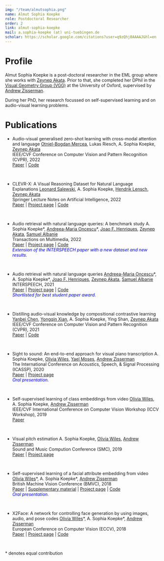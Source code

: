 ```yaml
---
img: "/team/almutsophia.png"
name: Almut Sophia Koepke
role: Postdoctoral Researcher
order: 2
link: almut-sophia-koepke
mail: a.sophia-koepke (at) uni-tuebingen.de
scholar: https://scholar.google.com/citations?user=q9zQhj8AAAAJ&hl=en
---
```


# Profile
Almut Sophia Koepke is a post-doctoral researcher in the EML group where she works with [Zeynep Akata](https://www.eml-unitue.de/people/zeynep-akata). Prior to that, she completed her DPhil in the [Visual Geometry Group (VGG)](https://www.robots.ox.ac.uk/~vgg/) at the University of Oxford, supervised by [Andrew Zisserman](https://www.robots.ox.ac.uk/~az/).

During her PhD, her research focussed on self-supervised learning and on audio-visual learning problems.

# Publications

* Audio-visual generalised zero-shot learning with cross-modal attention and language
[Otniel-Bogdan Mercea](https://www.eml-unitue.de/people/otniel-mercea), Lukas Riesch, A. Sophia Koepke, [Zeynep Akata](https://www.eml-unitue.de/people/zeynep-akata)\
IEEE/CVF Conference on Computer Vision and Pattern Recognition (CVPR), 2022\
[Paper](https://arxiv.org/pdf/2203.03598.pdf) | [Code](https://github.com/ExplainableML/AVCA-GZSL)

&nbsp;

* CLEVR-X: A Visual Reasoning Dataset for Natural Language Explanations
[Leonard Salewski](https://www.eml-unitue.de/people/leonard-salewski), A. Sophia Koepke, [Hendrik Lensch](https://uni-tuebingen.de/fakultaeten/mathematisch-naturwissenschaftliche-fakultaet/fachbereiche/informatik/lehrstuehle/computergrafik/lehrstuhl/mitarbeiter/prof-dr-ing-hendrik-lensch/), [Zeynep Akata](https://www.eml-unitue.de/people/zeynep-akata)\
Springer Lecture Notes on Artificial Intelligence, 2022\
[Paper](https://arxiv.org/pdf/2204.02380.pdf) | [Project page](https://explainableml.github.io/CLEVR-X/) | [Code](https://github.com/ExplainableML/CLEVR-X)

&nbsp;

* Audio retrieval with natural language queries: A benchmark study
A. Sophia Koepke\*, [Andreea-Maria Oncescu](https://www.robots.ox.ac.uk/~oncescu/)\*, [Joao F. Henriques](https://www.robots.ox.ac.uk/~joao/), [Zeynep Akata](https://www.eml-unitue.de/people/zeynep-akata), [Samuel Albanie](https://samuelalbanie.com/)\
Transactions on Multimedia, 2022\
[Paper](https://arxiv.org/pdf/2112.09418.pdf) | [Project page](https://www.robots.ox.ac.uk/~vgg/research/audio-retrieval/) | [Code](https://github.com/akoepke/audio-retrieval-benchmark)\
<span style="color:blue; font-style:italic">Extension of the INTERSPEECH paper with a new dataset and new results.</span>

&nbsp;

* Audio retrieval with natural language queries
[Andreea-Maria Oncescu](https://www.robots.ox.ac.uk/~oncescu/)\*, A. Sophia Koepke\*, [Joao F. Henriques](https://www.robots.ox.ac.uk/~joao/), [Zeynep Akata](https://www.eml-unitue.de/people/zeynep-akata), [Samuel Albanie](https://samuelalbanie.com/)\
INTERSPEECH, 2021\
[Paper](https://arxiv.org/pdf/2105.02192.pdf) | [Project page](https://www.robots.ox.ac.uk/~vgg/research/audio-retrieval/) | [Code](https://github.com/oncescuandreea/audio-retrieval)\
<span style="color:blue; font-style:italic">Shortlisted for best student paper award.</span>

&nbsp;

* Distilling audio-visual knowledge by compositional contrastive learning
[Yanbei Chen](https://www.eml-unitue.de/people/yanbei-chen), [Yongqin Xian](https://www.eml-unitue.de/people/yongqin-xian), A. Sophia Koepke, Ying Shan, [Zeynep Akata](https://www.eml-unitue.de/people/zeynep-akata)\
IEEE/CVF Conference on Computer Vision and Pattern Recognition (CVPR), 2021\
[Paper](https://arxiv.org/abs/2104.10955) | [Code](https://github.com/yanbeic/CCL)

&nbsp;

* Sight to sound: An end-to-end approach for visual piano transcription
A. Sophia Koepke, [Olivia Wiles](https://www.robots.ox.ac.uk/~ow/), [Yael Moses](https://faculty.idc.ac.il/moses/), [Andrew Zisserman](https://www.robots.ox.ac.uk/~az/)\
The International Conference on Acoustics, Speech, & Signal Processing (ICASSP), 2020\
[Paper](https://www.robots.ox.ac.uk/~vgg/publications/2020/Koepke20/koepke20.pdf) | [Project page](https://www.robots.ox.ac.uk/~vgg/research/sighttosound/)\
<span style="color:blue; font-style:italic">Oral presentation.</span>

&nbsp;

* Self-supervised learning of class embeddings from video
[Olivia Wiles](https://www.robots.ox.ac.uk/~ow/), A. Sophia Koepke, [Andrew Zisserman](https://www.robots.ox.ac.uk/~az/)\
IEEE/CVF International Conference on Computer Vision Workshop (ICCV Workshop), 2019\
[Paper](http://www.robots.ox.ac.uk/~vgg/publications/2019/Wiles19/wiles19.pdf)

&nbsp;

* Visual pitch estimation
A. Sophia Koepke, [Olivia Wiles](https://www.robots.ox.ac.uk/~ow/), [Andrew Zisserman](https://www.robots.ox.ac.uk/~az/)\
Sound and Music Compution Conference (SMC), 2019\
[Paper](http://www.robots.ox.ac.uk/~vgg/publications/2019/Koepke19/koepke19.pdf) | [Project page](https://www.robots.ox.ac.uk/~vgg/research/sighttosound/violinpitch.html)

&nbsp;

* Self-supervised learning of a facial attribute embedding from video
[Olivia Wiles](https://www.robots.ox.ac.uk/~ow/)\*, A. Sophia Koepke\*, [Andrew Zisserman](https://www.robots.ox.ac.uk/~az/)\
British Machine Vision Conference (BMVC), 2018\
[Paper](http://www.robots.ox.ac.uk/~vgg/publications/2018/Wiles18a/wiles18a.pdf) | [Supplementary material](http://www.robots.ox.ac.uk/~vgg/research/unsup_learn_watch_faces/resources/wiles18a_supp.pdf) | [Project page](https://www.robots.ox.ac.uk/~vgg/research/unsup_learn_watch_faces/fabnet.html) | [Code](https://github.com/oawiles/FAb-Net)\
<span style="color:blue; font-style:italic">Oral presentation.</span>

&nbsp;

* X2Face: A network for controlling face generation by using images, audio, and pose codes
[Olivia Wiles](https://www.robots.ox.ac.uk/~ow/)\*, A. Sophia Koepke\*, [Andrew Zisserman](https://www.robots.ox.ac.uk/~az/)\
European Conference on Computer Vision (ECCV), 2018\
[Paper](https://www.robots.ox.ac.uk/~vgg/publications/2018/Wiles18/wiles18.pdf) | [Project page](https://www.robots.ox.ac.uk/~vgg/research/unsup_learn_watch_faces/x2face.html) | [Code](https://github.com/oawiles/X2Face)

&nbsp;

\* denotes equal contribution
